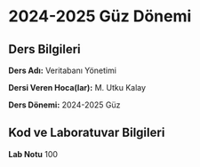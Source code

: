 # 2024-2025 Güz Dönemi

## Ders Bilgileri

**Ders Adı:** Veritabanı Yönetimi

**Dersi Veren Hoca(lar):** M. Utku Kalay

**Ders Dönemi:** 2024-2025 Güz

## Kod ve Laboratuvar Bilgileri

**Lab Notu** 100 
